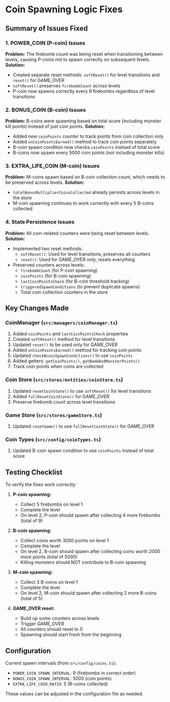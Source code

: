 # Coin Spawning Logic Fixes

## Summary of Issues Fixed

### 1. POWER_COIN (P-coin) Issues
**Problem:** The firebomb count was being reset when transitioning between levels, causing P-coins not to spawn correctly on subsequent levels.
**Solution:** 
- Created separate reset methods: `softReset()` for level transitions and `reset()` for GAME_OVER
- `softReset()` preserves `firebombCount` across levels
- P-coin now spawns correctly every 9 firebombs regardless of level transitions

### 2. BONUS_COIN (B-coin) Issues  
**Problem:** B-coins were spawning based on total score (including monster kill points) instead of just coin points.
**Solution:**
- Added new `coinPoints` counter to track points from coin collection only
- Added `onCoinPointsEarned()` method to track coin points separately
- B-coin spawn condition now checks `coinPoints` instead of total score
- B-coins now spawn every 5000 coin points (not including monster kills)

### 3. EXTRA_LIFE_COIN (M-coin) Issues
**Problem:** M-coins spawn based on B-coin collection count, which needs to be preserved across levels.
**Solution:**
- `totalBonusMultiplierCoinsCollected` already persists across levels in the store
- M-coin spawning continues to work correctly with every 5 B-coins collected

### 4. State Persistence Issues
**Problem:** All coin-related counters were being reset between levels.
**Solution:**
- Implemented two reset methods:
  - `softReset()`: Used for level transitions, preserves all counters
  - `reset()`: Used for GAME_OVER only, resets everything
- Preserved counters across levels:
  - `firebombCount` (for P-coin spawning)
  - `coinPoints` (for B-coin spawning) 
  - `lastCoinPointsCheck` (for B-coin threshold tracking)
  - `triggeredSpawnConditions` (to prevent duplicate spawns)
  - Total coin collection counters in the store

## Key Changes Made

### CoinManager (`src/managers/coinManager.ts`)
1. Added `coinPoints` and `lastCoinPointsCheck` properties
2. Created `softReset()` method for level transitions
3. Updated `reset()` to be used only for GAME_OVER
4. Added `onCoinPointsEarned()` method for tracking coin points
5. Updated `checkBcoinSpawnConditions()` to use `coinPoints`
6. Added getters: `getCoinPoints()`, `getBombAndMonsterPoints()`
7. Track coin points when coins are collected

### Coin Store (`src/stores/entities/coinStore.ts`)
1. Updated `resetCoinState()` to use `softReset()` for level transitions
2. Added `fullResetCoinState()` for GAME_OVER
3. Preserve firebomb count across level transitions

### Game Store (`src/stores/gameStore.ts`)
1. Updated `resetGame()` to use `fullResetCoinState()` for GAME_OVER

### Coin Types (`src/config/coinTypes.ts`)  
1. Updated B-coin spawn condition to use `coinPoints` instead of total score

## Testing Checklist

To verify the fixes work correctly:

1. **P-coin spawning:**
   - Collect 5 firebombs on level 1
   - Complete the level
   - On level 2, P-coin should spawn after collecting 4 more firebombs (total of 9)

2. **B-coin spawning:**
   - Collect coins worth 3000 points on level 1
   - Complete the level
   - On level 2, B-coin should spawn after collecting coins worth 2000 more points (total of 5000)
   - Killing monsters should NOT contribute to B-coin spawning

3. **M-coin spawning:**
   - Collect 3 B-coins on level 1
   - Complete the level
   - On level 2, M-coin should spawn after collecting 2 more B-coins (total of 5)

4. **GAME_OVER reset:**
   - Build up some counters across levels
   - Trigger GAME_OVER
   - All counters should reset to 0
   - Spawning should start fresh from the beginning

## Configuration

Current spawn intervals (from `src/config/coins.ts`):
- `POWER_COIN_SPAWN_INTERVAL`: 9 (firebombs in correct order)
- `BONUS_COIN_SPAWN_INTERVAL`: 5000 (coin points)
- `EXTRA_LIFE_COIN_RATIO`: 5 (B-coins collected)

These values can be adjusted in the configuration file as needed.